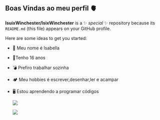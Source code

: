 ## Boas Vindas ao meu perfil 🫀

**IsuixWinchester/IsixWinchester** is a ✨ _special_ ✨ repository because its `README.md` (this file) appears on your GitHub profile.

Here are some ideas to get you started:

- 🥇 Meu nome é Isabella
- 🎈Tenho 16 anos
- 💣 Prefiro trabalhar sozinha
- 🏕️ Meu hobbies é escrever,desenhar,ler e acampar
- 🖥️ Estou aprendendo a programar códigos

  ![](https://media1.tenor.com/m/2bkMi9p89o8AAAAC/spn-supernatural.gif)


  ![](https://media.tenor.com/LMSugWbwoTkAAAAi/dancing-dean-winchester.gif)
